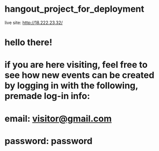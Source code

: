 # hangout_project_for_deployment
live site: http://18.222.23.32/

# hello there!
# if you are here visiting, feel free to see how new events can be created by logging in with the following, premade log-in info:
# email: visitor@gmail.com
# password: password
